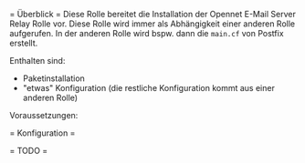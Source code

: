 = Überblick =
Diese Rolle bereitet die Installation der Opennet E-Mail Server Relay Rolle vor.
Diese Rolle wird immer als Abhängigkeit einer anderen Rolle aufgerufen. In der
anderen Rolle wird bspw. dann die `main.cf` von Postfix erstellt.

Enthalten sind:
* Paketinstallation
* "etwas" Konfiguration (die restliche Konfiguration kommt aus einer anderen Rolle)

Voraussetzungen:

= Konfiguration =

= TODO =

